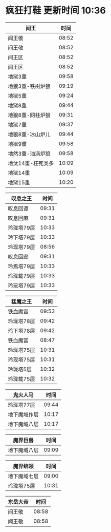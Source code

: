 # 疯狂打鞋 更新时间 10:36

| 间王   | 时间    |
|--------|-------|
| 闻王敬 | 08:52 |
| 间王敬 | 08:52 |
| 间王区 | 08:52 |
| 闻王区 | 08:52 |
| 地狱3重 | 09:58 |
| 地狼3重-铁树炉狼 | 09:19 |
| 地狱5重 | 09:24 |
| 地狱8重 | 09:44 |
| 地狼8重-网柱炉狼 | 09:31 |
| 地狱7重 | 09:37 |
| 地狼8重-冰山炉儿 | 09:44 |
| 地狱9重 | 09:58 |
| 地然3重-油涡炉狼 | 09:58 |
| 地汰14重-枉死类多 | 10:09 |
| 地狱14重 | 10:09 |
| 地狱15重 | 10:20 |

| 叹息之王   | 时间    |
|--------|-------|
| 叹息回谭 | 09:31 |
| 叹息回麻 | 09:31 |
| 玲珑塔79层 | 10:33 |
| 玲下塔79层 | 10:33 |
| 玲现塔79层 | 08:56 |
| 叹息回廊 | 09:31 |
| 玲焉塔79层 | 10:33 |
| 玲珑载79层 | 10:33 |
| 玲玩塔79层 | 10:33 |

| 猛魔之王   | 时间    |
|--------|-------|
| 铁血魔宫 | 09:53 |
| 玲珑塔78层 | 09:42 |
| 玲下塔78层 | 09:42 |
| 铁血魔富 | 08:47 |
| 玲珑塔75层 | 10:31 |
| 玲现塔75层 | 10:31 |
| 玲珑塔5层 | 10:32 |
| 玲珑载75层 | 10:32 |

| 鬼火人马   | 时间    |
|--------|-------|
| 玲珑塔77层 | 09:44 |
| 地下魔域作层 | 10:17 |
| 地下魔域八层 | 10:17 |

| 魔界巨兽   | 时间    |
|--------|-------|
| 地下魔域八层 | 09:09 |

| 魔界统领   | 时间    |
|--------|-------|
| 地下魔域七层 | 09:00 |
| 玲珑塔75层 | 10:31 |

| 东岳大帝   | 时间    |
|--------|-------|
| 间王敬 | 08:58 |
| 闻王敬 | 08:58 |